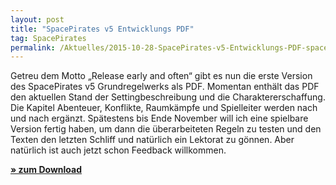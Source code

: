 ```yaml
---
layout: post
title: "SpacePirates v5 Entwicklungs PDF"
tag: SpacePirates
permalink: /Aktuelles/2015-10-28-SpacePirates-v5-Entwicklungs-PDF-spacepirates
---
```


Getreu dem Motto &bdquo;Release early and often&ldquo; gibt es nun die erste Version des SpacePirates v5 Grundregelwerks als PDF. Momentan enthält das PDF den aktuellen Stand der Settingbeschreibung und die Charaktererschaffung. Die Kapitel Abenteuer, Konflikte, Raumkämpfe und Spielleiter werden nach und nach ergänzt. Spätestens bis Ende November will ich eine spielbare Version fertig haben, um dann die überarbeiteten Regeln zu testen und den Texten den letzten Schliff und natürlich ein Lektorat zu gönnen. Aber natürlich ist auch jetzt schon Feedback willkommen.

**[&raquo; zum Download](https://spacepirates.jcgames.de/Publikationen/)**
